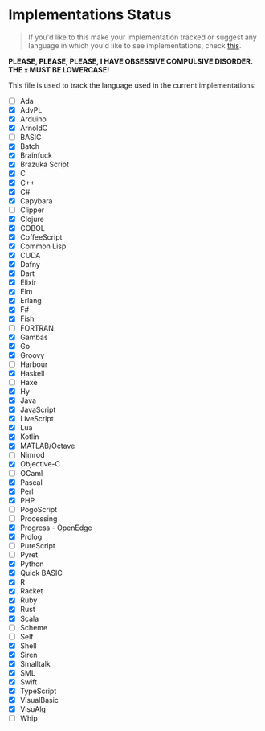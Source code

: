 # Implementations Status

> If you'd like to this make your implementation tracked or suggest
any language in which you'd like to see implementations, check [this](CONTRIBUTING.md).

**PLEASE, PLEASE, PLEASE, I HAVE OBSESSIVE COMPULSIVE DISORDER.**
**THE `x` MUST BE LOWERCASE!**

This file is used to track the language used in the current implementations:

- [ ] Ada
- [x] AdvPL
- [x] Arduino
- [x] ArnoldC
- [ ] BASIC
- [x] Batch
- [x] Brainfuck
- [x] Brazuka Script
- [x] C
- [x] C++
- [x] C#
- [x] Capybara
- [ ] Clipper
- [x] Clojure
- [x] COBOL
- [x] CoffeeScript
- [x] Common Lisp
- [x] CUDA
- [x] Dafny
- [x] Dart
- [x] Elixir
- [x] Elm
- [x] Erlang
- [x] F#
- [x] Fish
- [ ] FORTRAN
- [x] Gambas
- [x] Go
- [x] Groovy
- [ ] Harbour
- [x] Haskell
- [ ] Haxe
- [x] Hy
- [x] Java
- [x] JavaScript
- [x] LiveScript
- [x] Lua
- [x] Kotlin
- [x] MATLAB/Octave
- [ ] Nimrod
- [x] Objective-C
- [ ] OCaml
- [x] Pascal
- [x] Perl
- [x] PHP
- [ ] PogoScript
- [ ] Processing
- [x] Progress - OpenEdge
- [x] Prolog
- [ ] PureScript
- [ ] Pyret
- [x] Python
- [x] Quick BASIC
- [x] R
- [x] Racket
- [x] Ruby
- [x] Rust
- [x] Scala
- [ ] Scheme
- [ ] Self
- [x] Shell
- [x] Siren
- [x] Smalltalk
- [x] SML
- [x] Swift
- [x] TypeScript
- [x] VisualBasic
- [x] VisuAlg
- [ ] Whip
